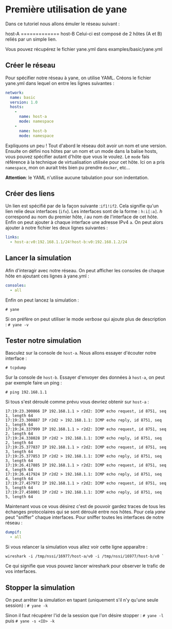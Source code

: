 # Première utilisation de yane


Dans ce tutoriel nous allons émuler le réseau suivant :

host-A	=============	host-B
Celui-ci est composé de 2 hôtes (A et B) reliés par un simple lien.

Vous pouvez récupérez le fichier yane.yml dans examples/basic/yane.yml


## Créer le réseau

Pour spécifier notre réseau à yane, on utilise YAML. Créons le fichier yane.yml dans lequel on entre les lignes suivantes :

```yaml
network:
  name: basic
  version: 1.0
  hosts:
    -
      name: host-a
      mode: namespace
    -  
      name: host-b
      mode: namespace
```

Expliquons un peu ! Tout d'abord le réseau doit avoir un nom et une version. Ensuite on défini nos hôtes par un nom et un mode dans la balise hosts, vous pouvez spécifier autant d'hôte que vous le voulez. Le `mode` fais référence à la technique de virtualisation utilisée pour cet hôte. Ici on a pris `namespace`, mon on aurait très bien pu prendre `docker`, etc...

**Attention**: le YAML n'utilise aucune tabulation pour son indentation.

## Créer des liens


Un lien est spécifié par de la façon suivante :`if1!if2`. Cela signifie qu'un lien relie deux interfaces (`ifx`). Les interfaces sont de la forme : `h:i[:a]`. *h* correspond au nom du premier hôte, *i* au nom de l'interface de cet hôte. Enfin on peut ajouter à chaque interface une adresse IPv4 `a`.
On peut alors ajouter à notre fichier les deux lignes suivantes :

```yaml
links:
  - host-a:v0:192.168.1.1/24!host-b:v0:192.168.1.2/24
```

## Lancer la simulation

Afin d'interagir avec notre réseau. On peut afficher les consoles de chaque hôte en ajoutant ces lignes à yane.yml :

```yaml
consoles:
  - all
```

Enfin on peut lancez la simulation :

`# yane`

Si on préfère on peut utiliser le mode _verbose_ qui ajoute plus de description :
`# yane -v`

## Tester notre simulation

Basculez sur la console de `host-a`. Nous allons essayer d'écouter notre interface :

	# tcpdump

Sur la console de `host-b`. Essayer d'envoyer des données à `host-a`, on peut par exemple faire un ping :

	# ping 192.168.1.1

Si tous s'est déroulé comme prévu vous devriez obtenir sur `host-a` :

	17:19:23.300866 IP 192.168.1.1 > r2d2: ICMP echo request, id 8751, seq 1, length 64
	17:19:23.300887 IP r2d2 > 192.168.1.1: ICMP echo reply, id 8751, seq 1, length 64
	17:19:24.337999 IP 192.168.1.1 > r2d2: ICMP echo request, id 8751, seq 2, length 64
	17:19:24.338028 IP r2d2 > 192.168.1.1: ICMP echo reply, id 8751, seq 2, length 64
	17:19:25.377837 IP 192.168.1.1 > r2d2: ICMP echo request, id 8751, seq 3, length 64
	17:19:25.377853 IP r2d2 > 192.168.1.1: ICMP echo reply, id 8751, seq 3, length 64
	17:19:26.417885 IP 192.168.1.1 > r2d2: ICMP echo request, id 8751, seq 4, length 64
	17:19:26.417924 IP r2d2 > 192.168.1.1: ICMP echo reply, id 8751, seq 4, length 64
	17:19:27.457972 IP 192.168.1.1 > r2d2: ICMP echo request, id 8751, seq 5, length 64
	17:19:27.458001 IP r2d2 > 192.168.1.1: ICMP echo reply, id 8751, seq 5, length 64

Maintenant vous ce vous désirez c'est de pouvoir gardez traces de tous les échanges protocolaires qui se sont déroulé entre nos hôtes.
Pour cela _yane_ peut "sniffer" chaque interfaces.
Pour sniffer toutes les interfaces de notre réseau :
```yaml
dumpif:
  - all
```
Si vous relancer la simulation vous allez voir cette ligne apparaître :

```
wireshark -i /tmp/nssi/16977/host-a/v0 -i /tmp/nssi/16977/host-b/v0 `
```
Ce qui signifie que vous pouvez lancer wireshark pour observer le trafic de vos interfaces.

## Stopper la simulation

On peut arrêter la simulation en tapant (uniquement s'il n'y qu'une seule session) : `# yane -k`

Sinon il faut récupérer l'id de la session que l'on désire stopper : `# yane -l` puis `# yane -s <ID> -k`
